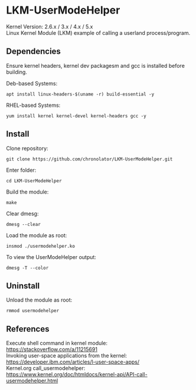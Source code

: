 # LKM-UserModeHelper
Kernel Version: 2.6.x / 3.x / 4.x / 5.x  
Linux Kernel Module (LKM) example of calling a userland process/program.

## Dependencies
Ensure kernel headers, kernel dev packagesm and gcc is installed before building.  

Deb-based Systems:  
```
apt install linux-headers-$(uname -r) build-essential -y
```

RHEL-based Systems:  
```
yum install kernel kernel-devel kernel-headers gcc -y
```

## Install
Clone repository:  
```
git clone https://github.com/chronolator/LKM-UserModeHelper.git
```

Enter folder:  
```
cd LKM-UserModeHelper
```

Build the module:  
```
make
```

Clear dmesg:
```
dmesg --clear
```

Load the module as root:  
```
insmod ./usermodehelper.ko
```

To view the UserModeHelper output:  
```
dmesg -T --color
```

## Uninstall
Unload the module as root:  
```
rmmod usermodehelper
```

## References
Execute shell command in kernel module: https://stackoverflow.com/a/11215691  
Invoking user-space applications from the kernel: https://developer.ibm.com/articles/l-user-space-apps/  
Kernel.org call_usermodehelper: https://www.kernel.org/doc/htmldocs/kernel-api/API-call-usermodehelper.html

